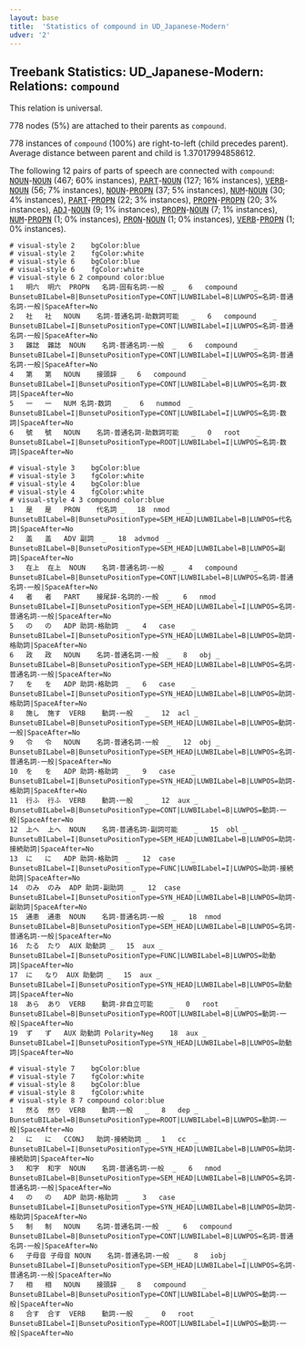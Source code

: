 ```yaml
---
layout: base
title:  'Statistics of compound in UD_Japanese-Modern'
udver: '2'
---
```


## Treebank Statistics: UD_Japanese-Modern: Relations: `compound`

This relation is universal.

778 nodes (5%) are attached to their parents as `compound`.

778 instances of `compound` (100%) are right-to-left (child precedes parent).
Average distance between parent and child is 1.37017994858612.

The following 12 pairs of parts of speech are connected with `compound`: <tt><a href="ja_modern-pos-NOUN.html">NOUN</a></tt>-<tt><a href="ja_modern-pos-NOUN.html">NOUN</a></tt> (467; 60% instances), <tt><a href="ja_modern-pos-PART.html">PART</a></tt>-<tt><a href="ja_modern-pos-NOUN.html">NOUN</a></tt> (127; 16% instances), <tt><a href="ja_modern-pos-VERB.html">VERB</a></tt>-<tt><a href="ja_modern-pos-NOUN.html">NOUN</a></tt> (56; 7% instances), <tt><a href="ja_modern-pos-NOUN.html">NOUN</a></tt>-<tt><a href="ja_modern-pos-PROPN.html">PROPN</a></tt> (37; 5% instances), <tt><a href="ja_modern-pos-NUM.html">NUM</a></tt>-<tt><a href="ja_modern-pos-NOUN.html">NOUN</a></tt> (30; 4% instances), <tt><a href="ja_modern-pos-PART.html">PART</a></tt>-<tt><a href="ja_modern-pos-PROPN.html">PROPN</a></tt> (22; 3% instances), <tt><a href="ja_modern-pos-PROPN.html">PROPN</a></tt>-<tt><a href="ja_modern-pos-PROPN.html">PROPN</a></tt> (20; 3% instances), <tt><a href="ja_modern-pos-ADJ.html">ADJ</a></tt>-<tt><a href="ja_modern-pos-NOUN.html">NOUN</a></tt> (9; 1% instances), <tt><a href="ja_modern-pos-PROPN.html">PROPN</a></tt>-<tt><a href="ja_modern-pos-NOUN.html">NOUN</a></tt> (7; 1% instances), <tt><a href="ja_modern-pos-NUM.html">NUM</a></tt>-<tt><a href="ja_modern-pos-PROPN.html">PROPN</a></tt> (1; 0% instances), <tt><a href="ja_modern-pos-PRON.html">PRON</a></tt>-<tt><a href="ja_modern-pos-NOUN.html">NOUN</a></tt> (1; 0% instances), <tt><a href="ja_modern-pos-VERB.html">VERB</a></tt>-<tt><a href="ja_modern-pos-PROPN.html">PROPN</a></tt> (1; 0% instances).


~~~ conllu
# visual-style 2	bgColor:blue
# visual-style 2	fgColor:white
# visual-style 6	bgColor:blue
# visual-style 6	fgColor:white
# visual-style 6 2 compound	color:blue
1	明六	明六	PROPN	名詞-固有名詞-一般	_	6	compound	_	BunsetuBILabel=B|BunsetuPositionType=CONT|LUWBILabel=B|LUWPOS=名詞-普通名詞-一般|SpaceAfter=No
2	社	社	NOUN	名詞-普通名詞-助数詞可能	_	6	compound	_	BunsetuBILabel=I|BunsetuPositionType=CONT|LUWBILabel=I|LUWPOS=名詞-普通名詞-一般|SpaceAfter=No
3	雜誌	雜誌	NOUN	名詞-普通名詞-一般	_	6	compound	_	BunsetuBILabel=I|BunsetuPositionType=CONT|LUWBILabel=I|LUWPOS=名詞-普通名詞-一般|SpaceAfter=No
4	第	第	NOUN	接頭辞	_	6	compound	_	BunsetuBILabel=I|BunsetuPositionType=CONT|LUWBILabel=B|LUWPOS=名詞-数詞|SpaceAfter=No
5	一	一	NUM	名詞-数詞	_	6	nummod	_	BunsetuBILabel=I|BunsetuPositionType=CONT|LUWBILabel=I|LUWPOS=名詞-数詞|SpaceAfter=No
6	號	號	NOUN	名詞-普通名詞-助数詞可能	_	0	root	_	BunsetuBILabel=I|BunsetuPositionType=ROOT|LUWBILabel=I|LUWPOS=名詞-数詞|SpaceAfter=No

~~~


~~~ conllu
# visual-style 3	bgColor:blue
# visual-style 3	fgColor:white
# visual-style 4	bgColor:blue
# visual-style 4	fgColor:white
# visual-style 4 3 compound	color:blue
1	是	是	PRON	代名詞	_	18	nmod	_	BunsetuBILabel=B|BunsetuPositionType=SEM_HEAD|LUWBILabel=B|LUWPOS=代名詞|SpaceAfter=No
2	盖	盖	ADV	副詞	_	18	advmod	_	BunsetuBILabel=B|BunsetuPositionType=SEM_HEAD|LUWBILabel=B|LUWPOS=副詞|SpaceAfter=No
3	在上	在上	NOUN	名詞-普通名詞-一般	_	4	compound	_	BunsetuBILabel=B|BunsetuPositionType=CONT|LUWBILabel=B|LUWPOS=名詞-普通名詞-一般|SpaceAfter=No
4	者	者	PART	接尾辞-名詞的-一般	_	6	nmod	_	BunsetuBILabel=I|BunsetuPositionType=SEM_HEAD|LUWBILabel=I|LUWPOS=名詞-普通名詞-一般|SpaceAfter=No
5	の	の	ADP	助詞-格助詞	_	4	case	_	BunsetuBILabel=I|BunsetuPositionType=SYN_HEAD|LUWBILabel=B|LUWPOS=助詞-格助詞|SpaceAfter=No
6	政	政	NOUN	名詞-普通名詞-一般	_	8	obj	_	BunsetuBILabel=B|BunsetuPositionType=SEM_HEAD|LUWBILabel=B|LUWPOS=名詞-普通名詞-一般|SpaceAfter=No
7	を	を	ADP	助詞-格助詞	_	6	case	_	BunsetuBILabel=I|BunsetuPositionType=SYN_HEAD|LUWBILabel=B|LUWPOS=助詞-格助詞|SpaceAfter=No
8	施し	施す	VERB	動詞-一般	_	12	acl	_	BunsetuBILabel=B|BunsetuPositionType=SEM_HEAD|LUWBILabel=B|LUWPOS=動詞-一般|SpaceAfter=No
9	令	令	NOUN	名詞-普通名詞-一般	_	12	obj	_	BunsetuBILabel=B|BunsetuPositionType=SEM_HEAD|LUWBILabel=B|LUWPOS=名詞-普通名詞-一般|SpaceAfter=No
10	を	を	ADP	助詞-格助詞	_	9	case	_	BunsetuBILabel=I|BunsetuPositionType=SYN_HEAD|LUWBILabel=B|LUWPOS=助詞-格助詞|SpaceAfter=No
11	行ふ	行ふ	VERB	動詞-一般	_	12	aux	_	BunsetuBILabel=B|BunsetuPositionType=CONT|LUWBILabel=B|LUWPOS=動詞-一般|SpaceAfter=No
12	上へ	上へ	NOUN	名詞-普通名詞-副詞可能	_	15	obl	_	BunsetuBILabel=I|BunsetuPositionType=SEM_HEAD|LUWBILabel=B|LUWPOS=助詞-接続助詞|SpaceAfter=No
13	に	に	ADP	助詞-格助詞	_	12	case	_	BunsetuBILabel=I|BunsetuPositionType=FUNC|LUWBILabel=I|LUWPOS=助詞-接続助詞|SpaceAfter=No
14	のみ	のみ	ADP	助詞-副助詞	_	12	case	_	BunsetuBILabel=I|BunsetuPositionType=SYN_HEAD|LUWBILabel=B|LUWPOS=助詞-副助詞|SpaceAfter=No
15	通患	通患	NOUN	名詞-普通名詞-一般	_	18	nmod	_	BunsetuBILabel=B|BunsetuPositionType=SEM_HEAD|LUWBILabel=B|LUWPOS=名詞-普通名詞-一般|SpaceAfter=No
16	たる	たり	AUX	助動詞	_	15	aux	_	BunsetuBILabel=I|BunsetuPositionType=FUNC|LUWBILabel=B|LUWPOS=助動詞|SpaceAfter=No
17	に	なり	AUX	助動詞	_	15	aux	_	BunsetuBILabel=I|BunsetuPositionType=SYN_HEAD|LUWBILabel=B|LUWPOS=助動詞|SpaceAfter=No
18	あら	あり	VERB	動詞-非自立可能	_	0	root	_	BunsetuBILabel=B|BunsetuPositionType=ROOT|LUWBILabel=B|LUWPOS=動詞-一般|SpaceAfter=No
19	ず	ず	AUX	助動詞	Polarity=Neg	18	aux	_	BunsetuBILabel=I|BunsetuPositionType=SYN_HEAD|LUWBILabel=B|LUWPOS=助動詞|SpaceAfter=No

~~~


~~~ conllu
# visual-style 7	bgColor:blue
# visual-style 7	fgColor:white
# visual-style 8	bgColor:blue
# visual-style 8	fgColor:white
# visual-style 8 7 compound	color:blue
1	然る	然り	VERB	動詞-一般	_	8	dep	_	BunsetuBILabel=B|BunsetuPositionType=ROOT|LUWBILabel=B|LUWPOS=動詞-一般|SpaceAfter=No
2	に	に	CCONJ	助詞-接続助詞	_	1	cc	_	BunsetuBILabel=I|BunsetuPositionType=SYN_HEAD|LUWBILabel=B|LUWPOS=助詞-接続助詞|SpaceAfter=No
3	和字	和字	NOUN	名詞-普通名詞-一般	_	6	nmod	_	BunsetuBILabel=B|BunsetuPositionType=SEM_HEAD|LUWBILabel=B|LUWPOS=名詞-普通名詞-一般|SpaceAfter=No
4	の	の	ADP	助詞-格助詞	_	3	case	_	BunsetuBILabel=I|BunsetuPositionType=SYN_HEAD|LUWBILabel=B|LUWPOS=助詞-格助詞|SpaceAfter=No
5	制	制	NOUN	名詞-普通名詞-一般	_	6	compound	_	BunsetuBILabel=B|BunsetuPositionType=CONT|LUWBILabel=B|LUWPOS=名詞-普通名詞-一般|SpaceAfter=No
6	子母音	子母音	NOUN	名詞-普通名詞-一般	_	8	iobj	_	BunsetuBILabel=I|BunsetuPositionType=SEM_HEAD|LUWBILabel=I|LUWPOS=名詞-普通名詞-一般|SpaceAfter=No
7	相	相	NOUN	接頭辞	_	8	compound	_	BunsetuBILabel=B|BunsetuPositionType=CONT|LUWBILabel=B|LUWPOS=動詞-一般|SpaceAfter=No
8	合す	合す	VERB	動詞-一般	_	0	root	_	BunsetuBILabel=I|BunsetuPositionType=ROOT|LUWBILabel=I|LUWPOS=動詞-一般|SpaceAfter=No

~~~



